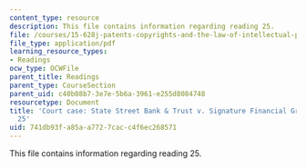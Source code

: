 ```yaml
---
content_type: resource
description: This file contains information regarding reading 25.
file: /courses/15-628j-patents-copyrights-and-the-law-of-intellectual-property-spring-2013/741db93fa85aa7727cacc4f6ec268571_MIT15_628JS13_read25.pdf
file_type: application/pdf
learning_resource_types:
- Readings
ocw_type: OCWFile
parent_title: Readings
parent_type: CourseSection
parent_uid: c40b08b7-3e7e-5b6a-3961-e255d8084748
resourcetype: Document
title: 'Court case: State Street Bank & Trust v. Signature Financial Group, Reading
  25'
uid: 741db93f-a85a-a772-7cac-c4f6ec268571
---
```

This file contains information regarding reading 25.

